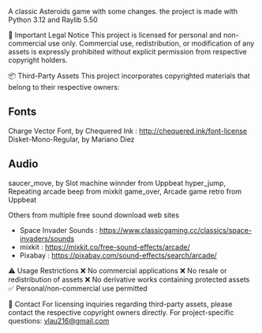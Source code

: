 A classic Asteroids game with some changes. the project is made with Python 3.12 and Raylib 5.50

🚧 Important Legal Notice
This project is licensed for personal and non-commercial use only. Commercial use, redistribution, or modification of any assets is expressly prohibited 
without explicit permission from respective copyright holders.

📦 Third-Party Assets
This project incorporates copyrighted materials that belong to their respective owners:

Fonts
-----
Charge Vector Font,  by Chequered Ink :  http://chequered.ink/font-license
Disket-Mono-Regular, by Mariano Diez

Audio
-----
saucer_move, by Slot machine winnder from Uppbeat
hyper_jump,  Repeating arcade beep from mixkit
game_over,   Arcade game retro from Uppbeat

Others from multiple free sound download web sites
- Space Invader Sounds : https://www.classicgaming.cc/classics/space-invaders/sounds
- mixkit : https://mixkit.co/free-sound-effects/arcade/
- Pixabay : https://pixabay.com/sound-effects/search/arcade/
  
⚠️ Usage Restrictions
❌ No commercial applications
❌ No resale or redistribution of assets
❌ No derivative works containing protected assets
✅ Personal/non-commercial use permitted

📧 Contact
For licensing inquiries regarding third-party assets, please contact the respective copyright owners directly. 
For project-specific questions: vlau216@gmail.com

